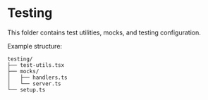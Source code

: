 # Testing

This folder contains test utilities, mocks, and testing configuration.

Example structure:
```
testing/
├── test-utils.tsx
├── mocks/
│   ├── handlers.ts
│   └── server.ts
└── setup.ts
```
